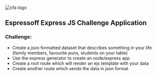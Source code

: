 ![cfa logo](https://cloud.githubusercontent.com/assets/24615235/26308499/e01f76e8-3f3c-11e7-9936-87a02120a948.jpeg)
## Espressoff Express JS Challenge Application

### Challenge:

- Create a json formatted dataset that describes something in your life (family members, favourite puns, students on your table)
- Use the express generator to create an node/express app
- Create a root route which will render an ejs template with your data
- Create another route which sends the data in json format

